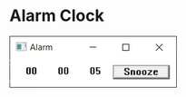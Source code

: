 # Alarm Clock

![Alarm](https://raw.githubusercontent.com/jbyuki/Projects/master/SOLUTIONS/Numbers/Alarm_Clock/Capture.PNG)

